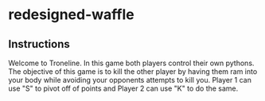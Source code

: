 # redesigned-waffle

## Instructions
Welcome to Troneline. In this game both players control their own pythons. The objective of this game is to kill the other player by having them ram into your body while avoiding your opponents attempts to kill you. Player 1 can use "S" to pivot off of points and Player 2 can use "K" to do the same.
